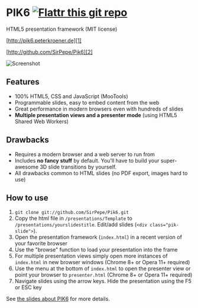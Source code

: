 PIK6 [![Flattr this git repo](http://api.flattr.com/button/flattr-badge-large.png)](https://flattr.com/submit/auto?user_id=Sir_Pepe&url=https://github.com/SirPepe/Pik6/&title=Pik6&language=en&tags=github&category=software)
====

HTML5 presentation framework (MIT license)

[http://pik6.peterkroener.de][1]

[http://github.com/SirPepe/Pik6][2]

![Screenshot](https://github.com/SirPepe/Pik6/raw/master/screenshot.png)

Features
--------

  * 100% HTML5, CSS and JavaScript (MooTools)
  * Programmable slides, easy to embed content from the web
  * Great performance in modern browsers even with hundreds of slides
  * **Multiple presentation views and a presenter mode** (using HTML5 Shared Web Workers)

Drawbacks
--------

  * Requires a modern browser and a web server to run from
  * Includes **no fancy stuff** by default. You'll have to build your super-awesome 3D slide transitions by yourself.
  * All drawbacks common to HTML slides (no PDF export, images hard to use)

How to use
----------

   1. `git clone git://github.com/SirPepe/Pik6.git`
   2. Copy the html file in `/presentations/Template` to `/presentations/yourslidestitle`. Edit/add slides (`<div class="pik-slide">`).
   3. Open the presentation framework (`index.html`) in a recent version of your favorite browser
   4. Use the "browse" function to load your presentation into the frame
   5. For multiple presentation views simply open more instances of `index.html` in new browser windows (Chrome 8+ or Opera 11+ required)
   6. Use the menu at the bottom of `index.html` to open the presenter view or point your browser to `presenter.html` (Chrome 8+ or Opera 11+ required)
   7. Navigate slides using the arrow keys. Hide the presentation using the F5 or ESC key

See [the slides about PIK6][1] for more details.

  [1]: http://pik6.peterkroener.de
  [2]: http://github.com/SirPepe/Pik6